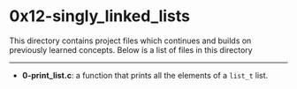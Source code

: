 # 0x12-singly_linked_lists
This directory contains project files which continues and builds on previously learned concepts.
Below is a list of files in this directory

---
- **0-print_list.c**: a function that prints all the elements of a `list_t` list.
